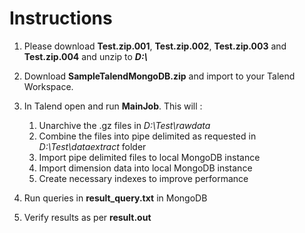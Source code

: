 # Instructions 

1. Please download **Test.zip.001**, **Test.zip.002**, **Test.zip.003** and **Test.zip.004** and unzip to ***D:\\***
1. Download **SampleTalendMongoDB.zip** and import to your Talend Workspace.
1. In Talend open and run **MainJob**. This will :
	1. Unarchive the .gz files in *D:\Test\rawdata*
	1. Combine the files into pipe delimited as requested in *D:\Test\dataextract* folder
	1. Import pipe delimited files to local MongoDB instance
	1. Import dimension data into local MongoDB instance
	1. Create necessary indexes to improve performance

1. Run queries in **result_query.txt** in MongoDB
1. Verify results as per **result.out**
